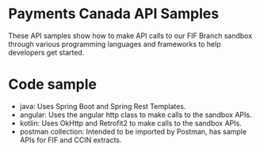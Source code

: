 # Payments Canada API Samples
These API samples show how to make API calls to our FIF Branch sandbox through various programming languages and frameworks to help developers get started.

# Code sample

* java: Uses Spring Boot and Spring Rest Templates.
* angular: Uses the angular http class to make calls to the sandbox APIs.
* kotlin: Uses OkHttp and Retrofit2 to make calls to the sandbox APIs.
* postman collection: Intended to be imported by Postman, has sample APIs for FIF and CCIN extracts.


